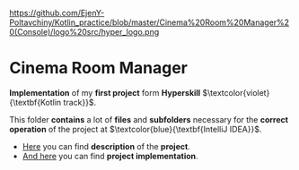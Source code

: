 https://github.com/EjenY-Poltavchiny/Kotlin_practice/blob/master/Cinema%20Room%20Manager%20(Console)/logo%20src/hyper_logo.png

# Cinema Room Manager

**Implementation** of my **first project** form **Hyperskill** $\textcolor{violet}{\textbf{Kotlin track}}$.

This folder **contains** a lot of **files** and **subfolders** necessary for the **correct operation** of the project at $\textcolor{blue}{\textbf{IntelliJ IDEA}}$.

* [Here](https://github.com/EjenY-Poltavchiny/Kotlin_practice/blob/master/Cinema%20Room%20Manager%20(Console)/Errors/task.md) you can find **description** of the **project**.
* [And here](https://github.com/EjenY-Poltavchiny/Kotlin_practice/blob/master/Cinema%20Room%20Manager%20(Console)/task/src/cinema/Cinema.kt) you can find **project implementation**.
